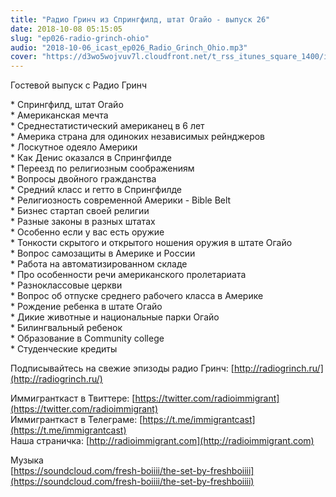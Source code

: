 ```yaml
---
title: "Радио Гринч из Спрингфилд, штат Огайо - выпуск 26"
date: 2018-10-08 05:15:05
slug: "ep026-radio-grinch-ohio"
audio: "2018-10-06_icast_ep026_Radio_Grinch_Ohio.mp3"
cover: "https://d3wo5wojvuv7l.cloudfront.net/t_rss_itunes_square_1400/images.spreaker.com/original/59ca954ddcc792ffbb114cd9e5414b25.jpg"
---
```

Гостевой выпуск с Радио Гринч  
  
\* Спрингфилд, штат Огайо  
\* Американская мечта  
\* Среднестатистический американец в 6 лет  
\* Америка страна для одиноких независимых рейнджеров  
\* Лоскутное одеяло Америки  
\* Как Денис оказался в Спрингфилде  
\* Переезд по религиозным соображениям  
\* Вопросы двойного гражданства  
\* Средний класс и гетто в Спрингфилде  
\* Религиозность современной Америки - Bible Belt  
\* Бизнес стартап своей религии  
\* Разные законы в разных штатах  
\* Особенно если у вас есть оружие  
\* Тонкости скрытого и открытого ношения оружия в штате Огайо  
\* Вопрос самозащиты в Америке и России  
\* Работа на автоматизированном складе  
\* Про особенности речи американского пролетариата  
\* Разноклассовые церкви  
\* Вопрос об отпуске среднего рабочего класса в Америке  
\* Рождение ребенка в штате Огайо  
\* Дикие животные и национальные парки Огайо  
\* Билингвальный ребенок  
\* Образование в Community college  
\* Студенческие кредиты  
  
Подписывайтесь на свежие эпизоды радио Гринч: [http://radiogrinch.ru/](http://radiogrinch.ru/)  
  
Иммигранткаст в Твиттере: [https://twitter.com/radioimmigrant](https://twitter.com/radioimmigrant)  
Иммигранткаст в Телеграме: [https://t.me/immigrantcast](https://t.me/immigrantcast)  
Наша страничка: [http://radioimmigrant.com](http://radioimmigrant.com)  
  
Музыка  
[https://soundcloud.com/fresh-boiiii/the-set-by-freshboiiii](https://soundcloud.com/fresh-boiiii/the-set-by-freshboiiii)
